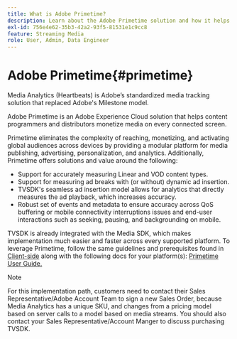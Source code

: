 ```yaml
---
title: What is Adobe Primetime?
description: Learn about the Adobe Primetime solution and how it helps to monetize streaming media.
exl-id: 756e4e62-35b3-42a2-93f5-81531e1c9cc8
feature: Streaming Media
role: User, Admin, Data Engineer
---
```

# Adobe Primetime{#primetime}

Media Analytics (Heartbeats) is Adobe’s standardized media tracking solution that replaced Adobe's Milestone model.

Adobe Primetime is an Adobe Experience Cloud solution that helps content programmers and distributors monetize media on every connected screen.

Primetime eliminates the complexity of reaching, monetizing, and activating global audiences across devices by providing a modular platform for media publishing, advertising, personalization, and analytics. Additionally, Primetime offers solutions and value around the following:

* Support for accurately measuring Linear and VOD content types.
* Support for measuring ad breaks with (or without) dynamic ad insertion.
* TVSDK's seamless ad insertion model allows for analytics that directly measures the ad playback, which increases accuracy.
* Robust set of events and metadata to ensure accuracy across QoS buffering or mobile connectivity interruptions issues and end-user interactions such as seeking, pausing, and backgrounding on mobile.
<!--
* Integrated support for Nielsen DTVR (linear) with ID3 metadata and DCR with CMS metadata.
-->

TVSDK is already integrated with the Media SDK, which makes implementation much easier and faster across every supported platform. <!--Primetime also supports the partnership with Nielsen.--> To leverage Primetime, follow the same guidelines and prerequisites found in [Client-side](/help/legacy/intro-to-ava/implementation-paths/client-side-path.md) along with the following docs for your platform(s): [Primetime User Guide.](https://helpx.adobe.com/primetime/user-guide.html)

>[!NOTE]
>
>For this implementation path, customers need to contact their Sales Representative/Adobe Account Team to sign a new Sales Order, because Media Analytics has a unique SKU, and changes from a pricing model based on server calls to a model based on media streams. You should also contact your Sales Representative/Account Manger to discuss purchasing TVSDK.
